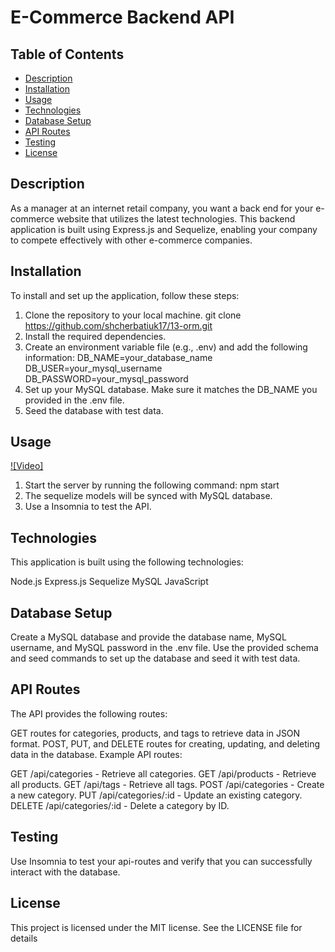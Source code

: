 # E-Commerce Backend API

## Table of Contents
- [Description](#description)
- [Installation](#installation)
- [Usage](#usage)
- [Technologies](#technologies)
- [Database Setup](#database-setup)
- [API Routes](#api-routes)
- [Testing](#testing)
- [License](#license)

## Description
As a manager at an internet retail company, you want a back end for your e-commerce website that utilizes the latest technologies. This backend application is built using Express.js and Sequelize, enabling your company to compete effectively with other e-commerce companies.

## Installation
To install and set up the application, follow these steps:

1. Clone the repository to your local machine.
   git clone https://github.com/shcherbatiuk17/13-orm.git
2.  Install the required dependencies.
3. Create an environment variable file (e.g., .env) and add the following information:
        DB_NAME=your_database_name
        DB_USER=your_mysql_username
        DB_PASSWORD=your_mysql_password
4. Set up your MySQL database. Make sure it matches the DB_NAME you provided in the .env file.
5. Seed the database with test data.

## Usage 
[![Video]](https://drive.google.com/file/d/186vTDiUD0KnoRX8F61S6PfLHCIi7oiZc/view)
1. Start the server by running the following command:
        npm start
2. The sequelize models will be synced with MySQL database.
3. Use a Insomnia to test the API.

## Technologies
This application is built using the following technologies:

Node.js
Express.js
Sequelize
MySQL
JavaScript

## Database Setup 
Create a MySQL database and provide the database name, MySQL username, and MySQL password in the .env file.
Use the provided schema and seed commands to set up the database and seed it with test data.

## API Routes 
The API provides the following routes:

GET routes for categories, products, and tags to retrieve data in JSON format.
POST, PUT, and DELETE routes for creating, updating, and deleting data in the database.
Example API routes:

GET /api/categories - Retrieve all categories.
GET /api/products - Retrieve all products.
GET /api/tags - Retrieve all tags.
POST /api/categories - Create a new category.
PUT /api/categories/:id - Update an existing category.
DELETE /api/categories/:id - Delete a category by ID.

## Testing 
Use Insomnia to test your api-routes and verify that you can successfully interact with the database.

## License 
This project is licensed under the MIT license. See the LICENSE file for details